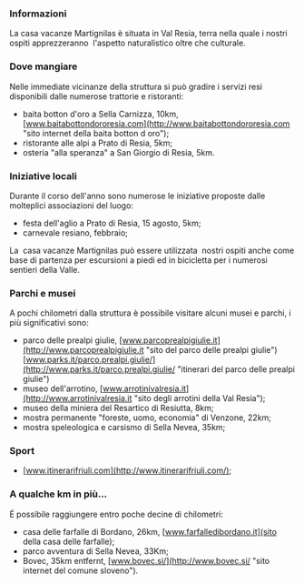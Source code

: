 ### Informazioni

La casa vacanze Martignilas è situata in Val Resia, terra nella quale i nostri ospiti apprezzeranno  l'aspetto naturalistico oltre che culturale.

### Dove mangiare

Nelle immediate vicinanze della struttura si può gradire i servizi resi disponibili dalle numerose trattorie e ristoranti:

* baita botton d'oro a Sella Carnizza, 10km, [www.baitabottondororesia.com](http://www.baitabottondororesia.com "sito internet della baita botton d oro");
* ristorante alle alpi a Prato di Resia, 5km;
* osteria "alla speranza" a San Giorgio di Resia, 5km.

### Iniziative locali

Durante il corso dell'anno sono numerose le iniziative proposte dalle molteplici associazioni del luogo:

* festa dell'aglio a Prato di Resia, 15 agosto, 5km;
* carnevale resiano, febbraio;

La  casa vacanze Martignilas può essere utilizzata  nostri ospiti anche come base di partenza per escursioni a piedi ed in bicicletta per i numerosi sentieri della Valle.

### Parchi e musei

A pochi chilometri dalla struttura è possibile visitare alcuni musei e parchi, i più significativi sono:

* parco delle prealpi giulie, [www.parcoprealpigiulie.it](http://www.parcoprealpigiulie.it "sito del parco delle prealpi giulie") [www.parks.it/parco.prealpi.giulie/](http://www.parks.it/parco.prealpi.giulie/ "itinerari del parco delle prealpi giulie")
* museo dell'arrotino, [www.arrotinivalresia.it](http://www.arrotinivalresia.it "sito degli arrotini della Val Resia");
* museo della miniera del Resartico di Resiutta, 8km;
* mostra permanente "foreste, uomo, economia" di Venzone, 22km;
* mostra speleologica e carsismo di Sella Nevea, 35km;

### Sport

* [www.itinerarifriuli.com](http://www.itinerarifriuli.com/);

### A qualche km in più...

É possibile raggiungere entro poche decine di chilometri:

* casa delle farfalle di Bordano, 26km, [www.farfalledibordano.it](sito della casa delle farfalle);
* parco avventura di Sella Nevea, 33Km;
* Bovec, 35km entfernt, [www.bovec.si/](http://www.bovec.si/ "sito internet del comune sloveno").
